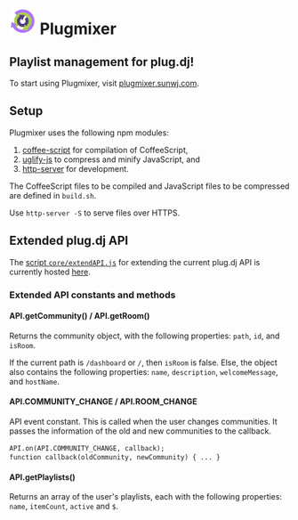 # ![](https://raw.githubusercontent.com/Sunxperous/plugmixer/master/images/icon48.png) Plugmixer

## Playlist management for plug.dj!

To start using Plugmixer, visit [plugmixer.sunwj.com](http://plugmixer.sunwj.com).

## Setup

Plugmixer uses the following npm modules:

1. [coffee-script](https://github.com/jashkenas/coffeescript) for compilation of CoffeeScript,
1. [uglify-js](https://github.com/mishoo/UglifyJS2) to compress and minify JavaScript, and
1. [http-server](https://github.com/nodeapps/http-server) for development.

The CoffeeScript files to be compiled and JavaScript files to be compressed are defined in `build.sh`.

Use `http-server -S` to serve files over HTTPS.

## Extended plug.dj API

The [script `core/extendAPI.js`](core/extendAPI.js) for extending the current plug.dj API is currently hosted [here](https://561967430f325bd7b958c5fc08fd709b26297f3f-www.googledrive.com/host/0ByHWCSTdXEMLU20yR1RkTDRYZFk/).

### Extended API constants and methods

#### API.getCommunity() / API.getRoom()
Returns the community object, with the following properties:
`path`, `id`, and `isRoom`.

If the current path is `/dashboard` or `/`, then `isRoom` is false.
Else, the object also contains the following properties:
`name`, `description`, `welcomeMessage`, and `hostName`.

#### API.COMMUNITY_CHANGE / API.ROOM_CHANGE
API event constant. This is called when the user changes communities.
It passes the information of the old and new communities to the callback.

```
API.on(API.COMMUNITY_CHANGE, callback);
function callback(oldCommunity, newCommunity) { ... }
```

#### API.getPlaylists()
Returns an array of the user's playlists, each with the following properties:
`name`, `itemCount`, `active` and `$`.
